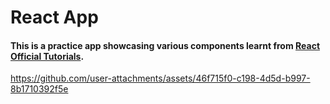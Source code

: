 # React App

#### This is a practice app showcasing various components learnt from [React Official Tutorials](https://react.dev/learn).

https://github.com/user-attachments/assets/46f715f0-c198-4d5d-b997-8b1710392f5e
